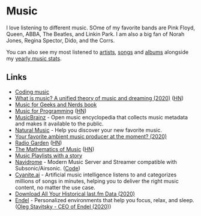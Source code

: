 # Music

I love listening to different music. SOme of my favorite bands are Pink Floyd, Queen, ABBA, The Beatles, and Linkin Park. I am also a big fan of Norah Jones, Regina Spector, Dido, and the Corrs.

You can also see my most listened to [artists](https://www.last.fm/user/ssingh7/library/artists), [songs](https://www.last.fm/user/ssingh7/library/tracks) and [albums](https://www.last.fm/user/ssingh7/library/albums) alongside my [yearly music stats](https://www.last.fm/user/ssingh7/listening-report/year).

## Links

- [Coding music](https://gist.github.com/staltz/99d70c8ae57bdc71a53b83e74a51d096)
- [What is music? A unified theory of music and dreaming (2020)](https://whatismusic.info/blog/AUnifiedTheoryOfMusicAndDreaming.html) ([HN](https://news.ycombinator.com/item?id=22036473))
- [Music for Geeks and Nerds book](https://pedrokroger.net/mfgan/)
- [Music for Programming](http://musicforprogramming.net/) ([HN](https://news.ycombinator.com/item?id=21771600))
- [MusicBrainz](https://musicbrainz.org/) - Open music encyclopedia that collects music metadata and makes it available to the public.
- [Natural Music](https://www.naturalmusic.co/) - Help you discover your new favorite music.
- [Your favorite ambient music producer at the moment? (2020)](https://www.reddit.com/r/ambientmusic/comments/gwqd29/your_favorite_ambient_music_producer_at_the_moment/)
- [Radio Garden](http://radio.garden/) ([HN](https://news.ycombinator.com/item?id=23477771))
- [The Mathematics of Music](https://imaginary.org/sites/default/files/20190911-lala-booklet-v0.4-web-text.pdf) ([HN](https://news.ycombinator.com/item?id=23486452))
- [Music Playlists with a story](https://www.youtube.com/channel/UCWlhyyYBiD67Aju1CXUgaug/videos)
- [Navidrome](https://www.navidrome.org/) - Modern Music Server and Streamer compatible with Subsonic/Airsonic. ([Code](https://github.com/deluan/navidrome))
- [Cyanite.ai](https://cyanite.ai/) - Artificial music intelligence listens to and categorizes millions of songs in minutes, helping you to deliver the right music content, no matter the use case.
- [Download All Your Historical last.fm Data (2020)](https://mathieuhendey.com/2020/10/download-all-your-historical-last.fm-data/)
- [Endel](https://endel.io/) - Personalized environments that help you focus, relax, and sleep. ([Oleg Stavitsky - CEO of Endel (2020)](https://foundation-by-true-ventures.simplecast.com/episodes/oleg-stavitsky-ceo-of-endel-YFJlLv_d))
